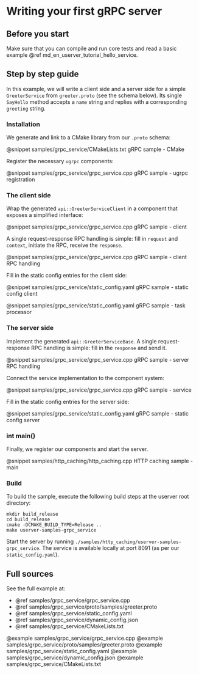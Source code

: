 # Writing your first gRPC server

## Before you start

Make sure that you can compile and run core tests and read a basic example @ref
md_en_userver_tutorial_hello_service.

## Step by step guide

In this example, we will write a client side and a server side for a simple `GreeterService` from `greeter.proto` (see the schema below). Its single `SayHello` method accepts a `name` string and replies with a corresponding `greeting` string.

### Installation

We generate and link to a CMake library from our `.proto` schema:

@snippet samples/grpc_service/CMakeLists.txt  gRPC sample - CMake

Register the necessary `ugrpc` components:

@snippet samples/grpc_service/grpc_service.cpp  gRPC sample - ugrpc registration

### The client side

Wrap the generated `api::GreeterServiceClient` in a component that exposes a simplified interface:

@snippet samples/grpc_service/grpc_service.cpp  gRPC sample - client

A single request-response RPC handling is simple: fill in `request` and `context`, initiate the RPC, receive the `response`.

@snippet samples/grpc_service/grpc_service.cpp  gRPC sample - client RPC handling

Fill in the static config entries for the client side:

@snippet samples/grpc_service/static_config.yaml  gRPC sample - static config client

@snippet samples/grpc_service/static_config.yaml  gRPC sample - task processor

### The server side

Implement the generated `api::GreeterServiceBase`. A single request-response RPC handling is simple: fill in the `response` and send it.

@snippet samples/grpc_service/grpc_service.cpp  gRPC sample - server RPC handling

Connect the service implementation to the component system:

@snippet samples/grpc_service/grpc_service.cpp  gRPC sample - service

Fill in the static config entries for the server side:

@snippet samples/grpc_service/static_config.yaml  gRPC sample - static config server

### int main()

Finally, we register our components and start the server.

@snippet samples/http_caching/http_caching.cpp  HTTP caching sample - main

### Build

To build the sample, execute the following build steps at the userver root
directory:

```
mkdir build_release
cd build_release
cmake -DCMAKE_BUILD_TYPE=Release ..
make userver-samples-grpc_service
```

Start the server by running `./samples/http_caching/userver-samples-grpc_service`. The service is available locally at port 8091 (as per our `static_config.yaml`).

## Full sources

See the full example at:

* @ref samples/grpc_service/grpc_service.cpp
* @ref samples/grpc_service/proto/samples/greeter.proto
* @ref samples/grpc_service/static_config.yaml
* @ref samples/grpc_service/dynamic_config.json
* @ref samples/grpc_service/CMakeLists.txt

@example samples/grpc_service/grpc_service.cpp
@example samples/grpc_service/proto/samples/greeter.proto
@example samples/grpc_service/static_config.yaml
@example samples/grpc_service/dynamic_config.json
@example samples/grpc_service/CMakeLists.txt
